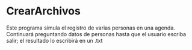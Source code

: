 # CrearArchivos
Este programa simula el registro de varias personas en una agenda. Continuará preguntando datos de personas hasta que el usuario escriba salir; el resultado lo escribirá en un .txt
